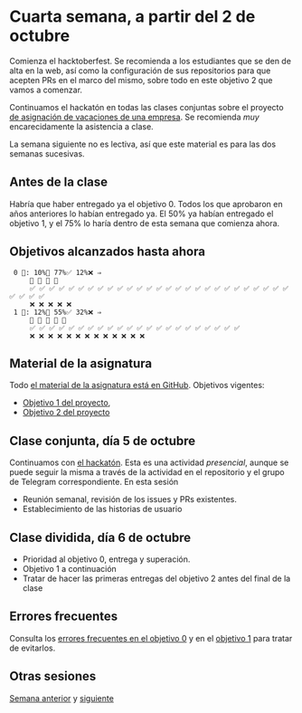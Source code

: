 Cuarta semana, a partir del 2 de octubre
=============

Comienza el hacktoberfest. Se recomienda a los estudiantes que se den
de alta en la web, así como la configuración de sus repositorios para
que acepten PRs en el marco del mismo, sobre todo en este objetivo 2
que vamos a comenzar.

Continuamos el hackatón en todas las clases conjuntas sobre el
proyecto [de asignación de vacaciones de una
empresa](https://github.com/JJ/KeMeVoi). Se recomienda *muy*
encarecidamente la asistencia a clase.

La semana siguiente no es lectiva, así que este material es para las dos semanas
sucesivas.

## Antes de la clase

Habría que haber entregado ya el objetivo 0. Todos los que aprobaron en años
anteriores lo habían entregado ya. El 50% ya habían entregado el objetivo 1, y
el 75% lo haría dentro de esta semana que comienza ahora.

## Objetivos alcanzados hasta ahora

```text
 0 🧮: 10%🚧 77%✅ 12%❌ ⇒
     🚧 🚧 🚧 🚧
     ✅ ✅ ✅ ✅ ✅ ✅ ✅ ✅ ✅ ✅ ✅ ✅ ✅ ✅ ✅ ✅ ✅ ✅ ✅ ✅ ✅ ✅ ✅ ✅ ✅ ✅ ✅ ✅ ✅ ✅ ✅
     ❌ ❌ ❌ ❌ ❌
 1 🧮: 12%🚧 55%✅ 32%❌ ⇒
     🚧 🚧 🚧 🚧 🚧
     ✅ ✅ ✅ ✅ ✅ ✅ ✅ ✅ ✅ ✅ ✅ ✅ ✅ ✅ ✅ ✅ ✅ ✅ ✅ ✅ ✅ ✅
     ❌ ❌ ❌ ❌ ❌ ❌ ❌ ❌ ❌ ❌ ❌ ❌ ❌
```

## Material de la asignatura

Todo [el material de la asignatura está en
GitHub](http://jj.github.io/IV). Objetivos vigentes:

* [Objetivo 1 del
   proyecto](http://jj.github.io/IV/documentos/proyecto/1.Planificacion),
* [Objetivo 2 del proyecto](http://jj.github.io/IV/documentos/proyecto/2.Modelo)

## Clase conjunta, día 5 de octubre

Continuamos con [el hackatón](https://github.com/JJ/KeMeVoi). Esta es una
actividad *presencial*, aunque se puede seguir la misma a través de la actividad
en el repositorio y el grupo de Telegram correspondiente. En esta sesión

* Reunión semanal, revisión de los issues y PRs existentes.
* Establecimiento de las historias de usuario

## Clase dividida, día 6 de octubre

* Prioridad al objetivo 0, entrega y superación.
* Objetivo 1 a continuación
* Tratar de hacer las primeras entregas del objetivo 2 antes del final
  de la clase

## Errores frecuentes

Consulta los [errores frecuentes en el objetivo 0](../errores/errores-objetivo-0.md) y en el [objetivo 1](../errores/errores-objetivo-1.md) para
tratar de evitarlos.

## Otras sesiones

[Semana anterior](semana-03.md) y [siguiente](semana-05.md)
